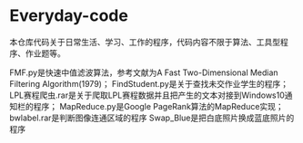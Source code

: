 # Everyday-code
本仓库代码关于日常生活、学习、工作的程序，代码内容不限于算法、工具型程序、作业题等。

FMF.py是快速中值滤波算法，参考文献为A Fast Two-Dimensional Median Filtering Algorithm(1979)；
FindStudent.py是关于查找未交作业学生的程序；
LPL赛程爬虫.rar是关于爬取LPL赛程数据并且把产生的文本对接到Windows10通知栏的程序；
MapReduce.py是Google PageRank算法的MapReduce实现；
bwlabel.rar是判断图像连通区域的程序
Swap_Blue是把白底照片换成蓝底照片的程序
